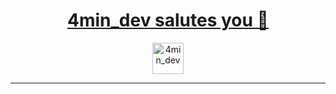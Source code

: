 <div align="center">
  <h1><a href="https://github.com/4min-dev" color="none">4min_dev salutes you 🦝</a></h1>
  <img width="50vw" src="https://github.com/4min-dev/4min-dev-logo/blob/master/4min_dev%20logo.gif" alt="4min_dev"/>
  <hr/>
</div>
